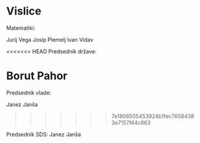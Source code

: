 # Vislice

Matematiki:

Jurij Vega
Josip Plemelj
Ivan Vidav

<<<<<<< HEAD
Predsednik države:

Borut Pahor
=======
Predsednik vlade:

Janez Janša
>>>>>>> 7e1806505453924b1fec76584383e7157f44c863

Predsednik SDS: 
Janez Janša